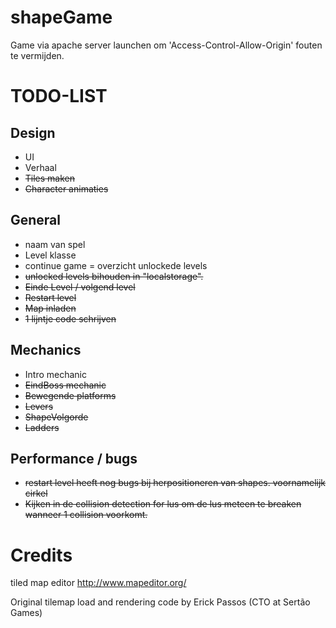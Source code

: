 shapeGame
=========
Game via apache server launchen om 'Access-Control-Allow-Origin' fouten te vermijden.

TODO-LIST
=========

Design
------
- UI
- Verhaal
- ~~Tiles maken~~
- ~~Character animaties~~

General
------
- naam van spel
- Level klasse
- continue game = overzicht unlockede levels
- ~~unlocked levels bihouden in "localstorage".~~
- ~~Einde Level / volgend level~~
- ~~Restart level~~
- ~~Map inladen~~
- ~~1 lijntje code schrijven~~

Mechanics
------
- Intro mechanic
- ~~EindBoss mechanic~~
- ~~Bewegende platforms~~
- ~~Levers~~
- ~~ShapeVolgorde~~
- ~~Ladders~~

Performance / bugs
------
- ~~restart level heeft nog bugs bij herpositioneren van shapes. voornamelijk cirkel~~
- ~~Kijken in de collision detection for lus om de lus meteen te breaken wanneer 1 collision voorkomt.~~

Credits
=========
tiled map editor http://www.mapeditor.org/

Original tilemap load and rendering code by Erick Passos (CTO at Sertão Games)
